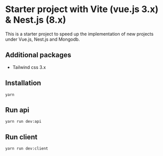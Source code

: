 # Starter project with Vite (vue.js 3.x) & Nest.js (8.x)
This is a starter project to speed up the implementation of new projects under Vue.js, Nest.js and Mongodb.

## Additional packages
- Tailwind css 3.x

## Installation
```shell
yarn
```

## Run api
```shell
yarn run dev:api
```

## Run client
```shell
yarn run dev:client
```
